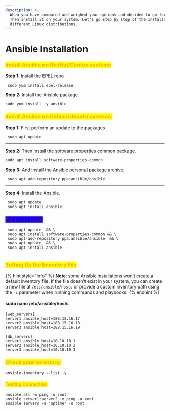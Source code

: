 ```yaml
---
description: >-
  When you have compared and weighed your options and decided to go for Ansible.
  Then install it on your system. Let's go step by step of the installation in
  different Linux distributions.
---
```


# Ansible Installation

### <mark style="color:orange;">Install Ansible on RedHat/Centos systems</mark> 

**Step 1:** Install the EPEL repo

```
 sudo yum install epel-release
```

**Step 2:** Install the Ansible package.

```
sudo yum install -y ansible  
```



### <mark style="color:orange;">Install Ansible on Debian/Ubuntu systems:</mark>

**Step 1:** First perform an update to the packages

```
 sudo apt update  
```

****

**Step 2:** Then install the software properties common package.

```
sudo apt install software-properties-common 
```



**Step 3:** And install the Ansible personal package archive.

```
 sudo apt-add-repository ppa:ansible/ansible  
```

****

**Step 4:** Install the Ansible.

```
 sudo apt update  
 sudo apt install ansible
```

### <mark style="color:purple;background-color:blue;">**All in one Code**</mark> &#x20;

```
 sudo apt update  && \
 sudo apt install software-properties-common && \
 sudo apt-add-repository ppa:ansible/ansible  && \
 sudo apt update  && \
 sudo apt install ansible
 
```

### <mark style="color:orange;">Setting Up the Inventory File</mark>

{% hint style="info" %}
**Note**: some Ansible installations won’t create a default inventory file. If the file doesn’t exist in your system, you can create a new file at `/etc/ansible/hosts` or provide a custom inventory path using the `-i` parameter when running commands and playbooks.
{% endhint %}

#### sudo nano /etc/ansible/hosts

```
[web_servers]
server1 ansible_host=188.15.16.17
server2 ansible_host=188.15.16.18
server3 ansible_host=188.15.16.19

[db_servers]
server1 ansible_host=10.10.10.1
server2 ansible_host=10.10.10.2
server3 ansible_host=10.10.10.3
```

### <mark style="color:orange;">Check your inventory:</mark>

```
ansible-inventory --list -y
```

#### <mark style="color:orange;">Testing Connection</mark> <a href="#step-3-testing-connection" id="step-3-testing-connection"></a>

```
ansible all -m ping -u root
ansible server1:server2 -m ping -u root
ansible servers -a "uptime" -u root

```

### <mark style="color:orange;"></mark> <mark style="color:orange;"></mark> <mark style="color:orange;"></mark>

